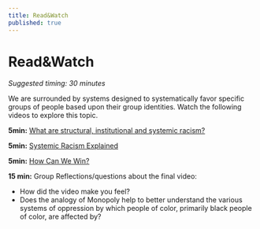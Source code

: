 ```yaml
---
title: Read&Watch
published: true
---
```


# Read&Watch
_Suggested timing: 30 minutes_

We are surrounded by systems designed to systematically favor specific groups of people based upon their group identities. Watch the following videos to explore this topic.

**5min:** [What are structural, institutional and systemic racism?](https://www.youtube.com/watch?v=GtOOj5YvMyc&ab_channel=ABC7NewsBayArea)

**5min:** [Systemic Racism Explained](https://www.youtube.com/watch?v=YrHIQIO_bdQ&ab_channel=act.tv)

**5min:** [How Can We Win?](https://www.youtube.com/watch?v=sb9_qGOa9Go)

**15 min:** Group Reflections/questions about the final video:
*   How did the video make you feel?
*   Does the analogy of Monopoly help to better understand the various systems of oppression by which people of color, primarily black people of color, are affected by?
